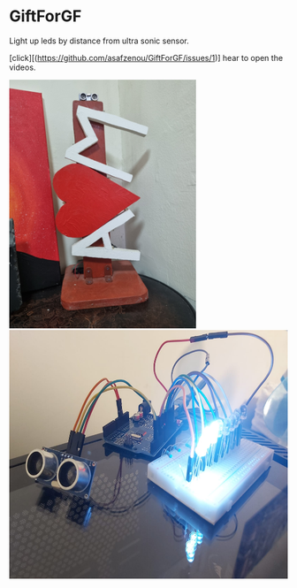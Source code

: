 # GiftForGF
Light up leds by distance from ultra sonic sensor.

[click][(https://github.com/asafzenou/GiftForGF/issues/1)] hear to open the videos.

<img src="https://github.com/asafzenou/GiftForGF/blob/main/final result.jpg" height="450">
<img src="https://github.com/asafzenou/GiftForGF/blob/main/Media/Images/BearBonesOfTheProject.jpg" height="450">
